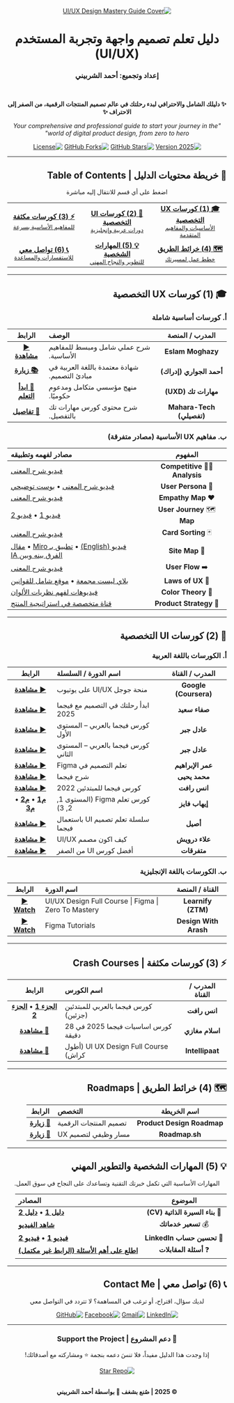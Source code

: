 <div dir="rtl">

<div align="center">

<a href="https://github.com/AhmedElsherbini98/UIX">
  <img src="https://raw.githubusercontent.com/AhmedElsherbini98/UIX/main/cover.png" alt="UI/UX Design Mastery Guide Cover"/>
</a>

<br>

# **دليل تعلم تصميم واجهة وتجربة المستخدم (UI/UX)**
### **إعداد وتجميع: أحمد الشربيني**

<br>

<p>
<strong>✨ دليلك الشامل والاحترافي لبدء رحلتك في عالم تصميم المنتجات الرقمية، من الصفر إلى الاحتراف ✨</strong>
</p>
<p>
<em>"Your comprehensive and professional guide to start your journey in the world of digital product design, from zero to hero"</em>
</p>

<p>
    <a href="https://github.com/AhmedElsherbini98/UIX"><img src="https://img.shields.io/badge/Version-2025-brightgreen?style=for-the-badge" alt="Version 2025"></a>
    <a href="https://github.com/AhmedElsherbini98/UIX/stargazers"><img src="https://img.shields.io/github/stars/AhmedElsherbini98/UIX?style=for-the-badge&logo=github&color=FFCA28" alt="GitHub Stars"></a>
    <a href="https://github.com/AhmedElsherbini98/UIX/forks"><img src="https://img.shields.io/github/forks/AhmedElsherbini98/UIX?style=for-the-badge&logo=github&color=blue" alt="GitHub Forks"></a>
    <a href="https://github.com/AhmedElsherbini98/UIX/blob/main/LICENSE"><img src="https://img.shields.io/badge/License-MIT-purple?style=for-the-badge" alt="License"></a>
</p>

</div>

---

## 🧭 **خريطة محتويات الدليل | Table of Contents**

<div align="center">
<p>اضغط على أي قسم للانتقال إليه مباشرة</p>
<table>
  <tr>
    <td align="center" width="33%"><a href="#-كورسات-ux-التخصصية"><strong>🎓 (1) كورسات UX التخصصية</strong><br><small>الأساسيات والمفاهيم المتقدمة</small></a></td>
    <td align="center" width="33%"><a href="#-كورسات-ui-التخصصية"><strong>🎨 (2) كورسات UI التخصصية</strong><br><small>دورات عربية وإنجليزية</small></a></td>
    <td align="center" width="33%"><a href="#-كورسات-مكثفة--crash-courses"><strong>⚡ (3) كورسات مكثفة</strong><br><small>للمفاهيم الأساسية بسرعة</small></a></td>
  </tr>
  <tr>
    <td align="center" width="33%"><a href="#-خرائط-الطريق--roadmaps"><strong>🗺️ (4) خرائط الطريق</strong><br><small>خطط عمل لمسيرتك</small></a></td>
    <td align="center" width="33%"><a href="#-المهارات-الشخصية-والتطوير-المهني"><strong>💡 (5) المهارات الشخصية</strong><br><small>للتطوير والنجاح المهني</small></a></td>
    <td align="center" width="33%"><a href="#-تواصل-معي--contact-me"><strong>📞 (6) تواصل معي</strong><br><small>للاستفسارات والمساعدة</small></a></td>
  </tr>
</table>
</div>

---

## 🎓 **(1) كورسات UX التخصصية**

### **أ. كورسات أساسية شاملة**

<div align="center">

| المدرب / المنصة | الوصف | الرابط |
| :---: | :--- | :---: |
| **Eslam Moghazy** | شرح عملي شامل ومبسط للمفاهيم الأساسية. | <a href="https://www.youtube.com/playlist?list=PLRemWV5koZLBR1khj5OlC_xLkdsI8G5DF"><strong>▶️ مشاهدة</strong></a> |
| **أحمد الجواري (إدراك)** | شهادة معتمدة باللغة العربية في مبادئ التصميم. | <a href="https://www.edraak.org/programs/specialization/uiux-v1/"><strong>📚 زيارة</strong></a> |
| **مهارات تك (UXD)** | منهج مؤسسي متكامل ومدعوم حكوميًا. | <a href="https://maharatech.gov.eg/course/view.php?id=1231"><strong>🔗 ابدأ التعلم</strong></a> |
| **Mahara-Tech (تفصيلي)** | شرح محتوى كورس مهارات تك بالتفصيل. | <a href="https://lnkd.in/dkrfcWxM"><strong>📄 تفاصيل</strong></a> |

</div>

### **ب. مفاهيم UX الأساسية (مصادر متفرقة)**

<div align="center">

| المفهوم | مصادر لفهمه وتطبيقه |
| :---: | :--- |
| 🕵️‍♂️ **Competitive Analysis** | <a href="https://lnkd.in/dfRpwtS6">فيديو شرح المعنى</a> |
| 🧑 **User Persona** | <a href="https://lnkd.in/ddbGgbVt">فيديو شرح المعنى</a> • <a href="https://rb.gy/h1mtqz">بوست توضيحي</a> |
| ❤️ **Empathy Map** | <a href="https://lnkd.in/dZnXKnzG">فيديو شرح المعنى</a> |
| 🗺️ **User Journey Map** | <a href="https://lnkd.in/dhqChnVG">فيديو 1</a> • <a href="https://lnkd.in/dBafKK-G">فيديو 2</a> |
| 🃏 **Card Sorting** | <a href="https://lnkd.in/d3AYANq7">فيديو شرح المعنى</a> |
| 📍 **Site Map** | <a href="https://lnkd.in/d9xgBPKa">فيديو (English)</a> • <a href="https://lnkd.in/d9fcE-6m">تطبيق بـ Miro</a> • <a href="https://shorturl.at/vEQX9">مقال الفرق بينه وبين IA</a> |
| ➡️ **User Flow** | <a href="https://lnkd.in/d6xYq2Kk">فيديو شرح المعنى</a> |
| 📜 **Laws of UX** | <a href="https://lnkd.in/dzjYz7yk">بلاي ليست مجمعة</a> • <a href="https://lawsofux.com/">موقع شامل للقوانين</a> |
| 🎨 **Color Theory** | <a href="https://lnkd.in/dajEKiVi">فيديوهات لفهم نظريات الألوان</a> |
| 🚀 **Product Strategy** | <a href="https://lnkd.in/dHhGC4Ff">قناة متخصصة في استراتيجية المنتج</a> |

</div>

---

## 🎨 **(2) كورسات UI التخصصية**

### **أ. الكورسات باللغة العربية**
<div align="center">

| المدرب / القناة | اسم الدورة / السلسلة | الرابط |
| :---: | :--- | :---: |
| **Google (Coursera)** | منحة جوجل UI/UX على يوتيوب | <a href="https://www.youtube.com/watch?v=6qLq7xkodA8&list=PLtS8Ubq2bIlUWixdH_1Q2yzZh8QJSBVmT"><strong>▶️ مشاهدة</strong></a> |
| **صفاء سعيد** | ابدأ رحلتك في التصميم مع فيجما 2025 | <a href="https://www.youtube.com/watch?v=4do74wpgCuM&list=PLsH_0SbzxwhEizhQxg8-J3MVvxIwNQyjy&index=1"><strong>▶️ مشاهدة</strong></a> |
| **عادل جبر** | كورس فيجما بالعربي – المستوى الأول | <a href="https://www.youtube.com/watch?v=eEwCbeCzJRs&list=PL46oPSW-1dJocf6ILQW2GAsmwGoa85pzP"><strong>▶️ مشاهدة</strong></a> |
| **عادل جبر** | كورس فيجما بالعربي – المستوى الثاني | <a href="https://www.youtube.com/playlist?list=PL46oPSW-1dJovVdcY45deszuKAPPSu0T0"><strong>▶️ مشاهدة</strong></a> |
| **عمر الإبراهيم** | تعلم التصميم في Figma | <a href="https://www.youtube.com/playlist?list=PLkIliLHi5M4LosGOLzn2f6baDETNsYpCZ"><strong>▶️ مشاهدة</strong></a> |
| **محمد يحيى** | شرح فيجما | <a href="https://www.youtube.com/watch?v=Ec7fraC3Gws&list=PLm5edVS-S7n-FvcWAXUrnR-dnuVwisQxm"><strong>▶️ مشاهدة</strong></a> |
| **انس رافت** | كورس فيجما للمبتدئين 2022 | <a href="https://www.youtube.com/playlist?list=PLqVHb744A1CJgdKsl3FXGeAxSjp7aoYlb"><strong>▶️ مشاهدة</strong></a> |
| **إيهاب فايز** | كورس تعلم Figma (المستوى 1, 2, 3) | <a href="https://www.youtube.com/watch?v=7K7pEPFepWA&list=PLjzhiGLyugKynpBi7v2AWMCJgTrRI6Ne-"><strong>م1</strong></a> • <a href="https://www.youtube.com/playlist?list=PLjzhiGLyugKwnM6uN4NXhfpU8L7XvtDEv"><strong>م2</strong></a> • <a href="https://www.youtube.com/watch?v=MJDPFYe_0g0&list=PLjzhiGLyugKwnM6uN4NXhfpU8L7XvtDEv"><strong>م3</strong></a> |
| **أصيل** | سلسلة تعلم تصميم UI باستعمال فيجما | <a href="https://www.youtube.com/playlist?list=PLIW7Uli0gP7h2wvikTq5zMh8PoOQWhlpw"><strong>▶️ مشاهدة</strong></a> |
| **علاء درويش** | كيف اكون مصمم UI/UX | <a href="https://www.youtube.com/playlist?list=PLPKlKj-O4T-WX6X0PwwCIdEcUReL1Nrq8"><strong>▶️ مشاهدة</strong></a> |
| **متفرقات** | أفضل كورس UI من الصفر | <a href="https://lnkd.in/dUh8k7v4"><strong>▶️ مشاهدة</strong></a> |

</div>

### **ب. الكورسات باللغة الإنجليزية**
<div align="center">

| القناة / المنصة | اسم الدورة | الرابط |
| :---: | :--- | :---: |
| **Learnify (ZTM)** | UI/UX Design Full Course \| Figma \| Zero To Mastery | <a href="https://www.youtube.com/playlist?list=PLpKyNBYcYNJec4bUTVZUqxBQF5ezd96RT"><strong>▶️ Watch</strong></a> |
| **Design With Arash** | Figma Tutorials | <a href="https://youtube.com/playlist?list=PLjiHFwhbHYlEmPhn68XdG2p2k4X47XR-8&si=oysw3BzSzhU6ABcZ"><strong>▶️ Watch</strong></a> |

</div>

---

## ⚡ **(3) كورسات مكثفة | Crash Courses**

<div align="center">

| المدرب / القناة | اسم الكورس | الرابط |
| :---: | :--- | :---: |
| **انس رافت** | كورس فيجما بالعربي للمبتدئين (جزئين) | <a href="https://www.youtube.com/watch?v=-8hP9M-EstY"><strong>الجزء 1</strong></a> • <a href="https://www.youtube.com/watch?v=3Szjqa6v93I"><strong>الجزء 2</strong></a> |
| **اسلام مغازي** | كورس اساسيات فيجما 2025 في 28 دقيقة | <a href="https://www.youtube.com/watch?v=AN_lJplPyeY&list=PLPKlKj-O4T-WYI9aUgUWsBShFM-9UjUBO"><strong>🚀 مشاهدة</strong></a> |
| **Intellipaat** | UI UX Design Full Course (أطول كراش) | <a href="https://www.youtube.com/watch?v=BU_afT-aIn0&t=195s"><strong>🎥 مشاهدة</strong></a> |

</div>

---

## 🗺️ **(4) خرائط الطريق | Roadmaps**

<div align="center">

| اسم الخريطة | التخصص | الرابط |
| :---: | :--- | :---: |
| **Product Design Roadmap** | تصميم المنتجات الرقمية | <a href="https://product-design-roadmap.com/"><strong>🔗 زيارة</strong></a> |
| **Roadmap.sh** | مسار وظيفي لتصميم UX | <a href="https://roadmap.sh/ux-design"><strong>🔗 زيارة</strong></a> |

</div>

---

## 💡 **(5) المهارات الشخصية والتطوير المهني**

<p align="center" dir="rtl">
المهارات الأساسية التي تكمل خبرتك التقنية وتساعدك على النجاح في سوق العمل.
</p>

<div align="center">

| الموضوع | المصادر |
| :---: | :--- |
| 📄 **بناء السيرة الذاتية (CV)** | <a href="https://lnkd.in/dE6VYw5d"><strong>دليل 1</strong></a> • <a href="https://lnkd.in/dXpU5eer"><strong>دليل 2</strong></a> |
| 💰 **تسعير خدماتك** | <a href="https://lnkd.in/dvv5m4eX"><strong>شاهد الفيديو</strong></a> |
| 👔 **تحسين حساب LinkedIn** | <a href="https://lnkd.in/dKHeKF9r"><strong>فيديو 1</strong></a> • <a href="https://lnkd.in/d83xkryX"><strong>فيديو 2</strong></a> |
| ❓ **أسئلة المقابلات** | <a href="#"><strong>اطلع على أهم الأسئلة (الرابط غير مكتمل)</strong></a> |

</div>

---

## 📞 **(6) تواصل معي | Contact Me**

<div align="center">
<p>
لديك سؤال، اقتراح، أو ترغب في المساهمة؟ لا تتردد في التواصل معي
</p>
<p>
<a href="https://www.linkedin.com/in/aelsherbiny/"><img src="https://img.shields.io/badge/LinkedIn-0077B5?style=for-the-badge&logo=linkedin&logoColor=white" alt="LinkedIn"></a>
<a href="mailto:elsherbini8798@gmail.com"><img src="https://img.shields.io/badge/Gmail-D14836?style=for-the-badge&logo=gmail&logoColor=white" alt="Gmail"></a>
<a href="https://www.facebook.com/Ahmed.Elsherbini.ii"><img src="https://img.shields.io/badge/Facebook-1877F2?style=for-the-badge&logo=facebook&logoColor=white" alt="Facebook"></a>
<a href="https://github.com/AhmedElsherbini98"><img src="https://img.shields.io/badge/GitHub-181717?style=for-the-badge&logo=github&logoColor=white" alt="GitHub"></a>
</p>
</div>

---

<div align="center">

### **🙏 دعم المشروع | Support the Project**

<p>
إذا وجدت هذا الدليل مفيداً، فلا تنسَ دعمه بنجمة ⭐ ومشاركته مع أصدقائك!
</p>
<a href="https://github.com/AhmedElsherbini98/UIX/stargazers">
    <img src="https://img.shields.io/badge/--white?logo=github&label=Star%20This%20Repo&style=social" alt="Star Repo">
</a>
<br><br>
<p>
<strong>© 2025 | صُنع  بشغف 💖 بواسطة أحمد الشربيني</strong>
</p>
</div>
</div>
